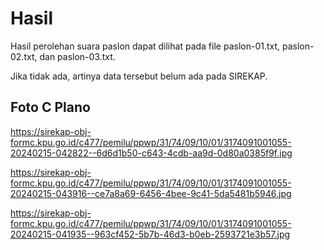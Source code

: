 # Hasil

Hasil perolehan suara paslon dapat dilihat pada file paslon-01.txt, paslon-02.txt, dan paslon-03.txt.

Jika tidak ada, artinya data tersebut belum ada pada SIREKAP.

## Foto C Plano

https://sirekap-obj-formc.kpu.go.id/c477/pemilu/ppwp/31/74/09/10/01/3174091001055-20240215-042822--6d6d1b50-c643-4cdb-aa9d-0d80a0385f9f.jpg

https://sirekap-obj-formc.kpu.go.id/c477/pemilu/ppwp/31/74/09/10/01/3174091001055-20240215-043916--ce7a8a69-6456-4bee-9c41-5da5481b5946.jpg

https://sirekap-obj-formc.kpu.go.id/c477/pemilu/ppwp/31/74/09/10/01/3174091001055-20240215-041935--963cf452-5b7b-46d3-b0eb-2593721e3b57.jpg
